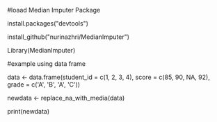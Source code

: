 #loaad Median Imputer Package

install.packages("devtools")

install_github("nurinazhri/MedianImputer")

Library(MedianImputer)

#example using data frame

data <- data.frame(student_id = c(1, 2, 3, 4), score = c(85, 90, NA, 92), grade = c('A', 'B', 'A', 'C'))

newdata <- replace_na_with_media(data)

print(newdata)

